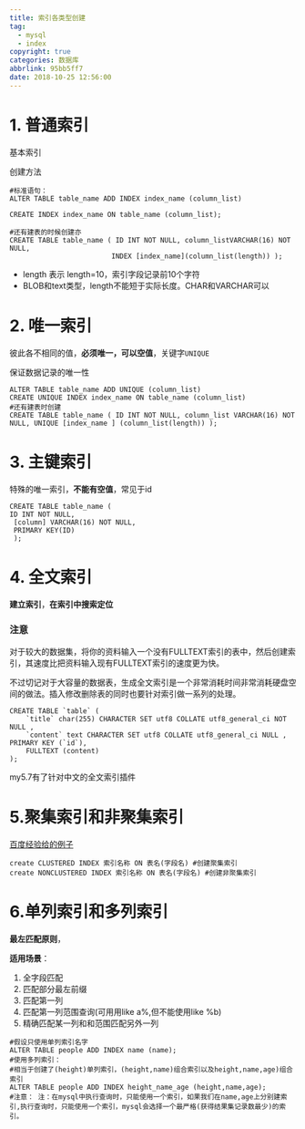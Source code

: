 ```yaml
---
title: 索引各类型创建
tag:
  - mysql
  - index
copyright: true
categories: 数据库
abbrlink: 95bb5ff7
date: 2018-10-25 12:56:00
---
```


# 1. 普通索引

基本索引

创建方法

```mysql
#标准语句： 
ALTER TABLE table_name ADD INDEX index_name (column_list) 

CREATE INDEX index_name ON table_name (column_list); 

#还有建表的时候创建亦
CREATE TABLE table_name ( ID INT NOT NULL, column_listVARCHAR(16) NOT NULL, 
                         INDEX [index_name](column_list(length)) );
```

- length 表示 length=10，索引字段记录前10个字符
- BLOB和text类型，length不能短于实际长度。CHAR和VARCHAR可以



# 2. 唯一索引

彼此各不相同的值，**必须唯一，可以空值**，关键字`UNIQUE`

保证数据记录的唯一性

```mysql
ALTER TABLE table_name ADD UNIQUE (column_list) 
CREATE UNIQUE INDEX index_name ON table_name (column_list) 
#还有建表时创建 
CREATE TABLE table_name ( ID INT NOT NULL, column_list VARCHAR(16) NOT NULL, UNIQUE [index_name ] (column_list(length)) );
```



# 3. 主键索引

特殊的唯一索引，**不能有空值**，常见于id

```mysql
CREATE TABLE table_name ( 
ID INT NOT NULL,
 [column] VARCHAR(16) NOT NULL,
 PRIMARY KEY(ID)  
 );  
```



# 4. 全文索引

**建立索引**，**在索引中搜索定位**

### 注意

对于较大的数据集，将你的资料输入一个没有FULLTEXT索引的表中，然后创建索引，其速度比把资料输入现有FULLTEXT索引的速度更为快。

不过切记对于大容量的数据表，生成全文索引是一个非常消耗时间非常消耗硬盘空间的做法。插入修改删除表的同时也要针对索引做一系列的处理。

```mysql
CREATE TABLE `table` ( 
    `title` char(255) CHARACTER SET utf8 COLLATE utf8_general_ci NOT NULL , 
    `content` text CHARACTER SET utf8 COLLATE utf8_general_ci NULL , PRIMARY KEY (`id`), 
    FULLTEXT (content) 
);
```

my5.7有了针对中文的全文索引插件



# 5.聚集索引和非聚集索引
[百度经验给的例子](https://jingyan.baidu.com/article/e73e26c0f1e82d24acb6a75d.html)

```mysql
create CLUSTERED INDEX 索引名称 ON 表名(字段名) #创建聚集索引
create NONCLUSTERED INDEX 索引名称 ON 表名(字段名) #创建非聚集索引
```



# 6.单列索引和多列索引
**最左匹配原则**，

 **适用场景**：
1. 全字段匹配
2. 匹配部分最左前缀
3. 匹配第一列
4. 匹配第一列范围查询(可用用like a%,但不能使用like %b)
5. 精确匹配某一列和和范围匹配另外一列 
```mysql
#假设只使用单列索引名字 
ALTER TABLE people ADD INDEX name (name); 
#使用多列索引： 
#相当于创建了(height)单列索引，(height,name)组合索引以及height,name,age)组合索引 
ALTER TABLE people ADD INDEX height_name_age (height,name,age);
#注意： 注：在mysql中执行查询时，只能使用一个索引，如果我们在name,age上分别建索引,执行查询时，只能使用一个索引，mysql会选择一个最严格(获得结果集记录数最少)的索引。
```
